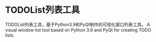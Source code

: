 # TODOList列表工具
TODOList列表工具，基于Python3.9和PyQt制作的可视化窗口列表工具。
A visual window list tool based on Python 3.9 and PyQt for creating TODO lists.
